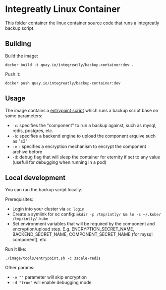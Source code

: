 # Integreatly Linux Container

This folder container the linux container source code that runs a integreatly backup script.

## Building

Build the image:

```
docker build -t quay.io/integreatly/backup-container:dev .
``` 

Push it:

```
docker push quay.io/integreatly/backup-container:dev
```

## Usage

The image contains a [entrypoint script](tools/entrypoint.sh) which runs a backup script base on some parameters:

* `-c`: specifies the "component" to run a backup against, such as mysql, redis, postgres, etc.
* `-b`: specifies a backend engine to upload the component arquive such as "s3"
* `-e'`: specifies a encryption mechanism to encrypt the component archive before
* `-d`: debug flag that will sleep the container for eternity if set to any value (usefull for debugging when running in a pod)


## Local development
You can run the backup script locally.

Prerequisites:
- Login into your cluster via `oc login`
- Create a symlink for oc config: `mkdir -p /tmp/intly/ && ln -s ~/.kube/ /tmp/intly/.kube`
- Set environment variables that will be required by the component and encryption/upload step. E.g. ENCRYPTION_SECRET_NAME, BACKEND_SECRET_NAME, COMPONENT_SECRET_NAME (for mysql component), etc.

Run it like:

```./image/tools/entrypoint.sh -c 3scale-redis```

Other params:
- `-e ""` parameter will skip encryption
- `-d "true"` will enable debugging mode